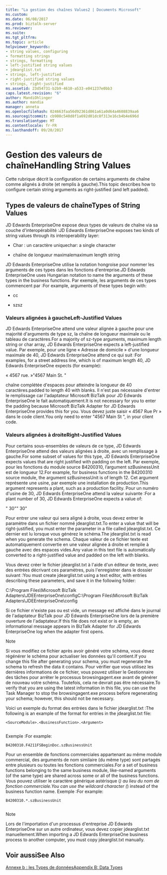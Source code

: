 ```yaml
---
title: "La gestion des chaînes Values2 | Documents Microsoft"
ms.custom: 
ms.date: 06/08/2017
ms.prod: biztalk-server
ms.reviewer: 
ms.suite: 
ms.tgt_pltfrm: 
ms.topic: article
helpviewer_keywords:
- string values, configuring
- formatting strings
- strings, formatting
- left-justified string values
- jdearglist.txt
- strings, left-justified
- right-justified string values
- strings, right-justified
ms.assetid: 23d54731-b2b9-4610-a533-e041237e0bb3
caps.latest.revision: "6"
author: MandiOhlinger
ms.author: mandia
manager: anneta
ms.openlocfilehash: 024663faa56d92361d861a61a0d64a4608839aa6
ms.sourcegitcommit: cb908c540d8f1a692d01dc8f313e16cb4b4e696d
ms.translationtype: MT
ms.contentlocale: fr-FR
ms.lasthandoff: 09/20/2017
---
```

# <a name="handling-string-values"></a><span data-ttu-id="42b89-102">Gestion des valeurs de chaîne</span><span class="sxs-lookup"><span data-stu-id="42b89-102">Handling String Values</span></span>
<span data-ttu-id="42b89-103">Cette rubrique décrit la configuration de certains arguments de chaîne comme alignés à droite (et remplis à gauche).</span><span class="sxs-lookup"><span data-stu-id="42b89-103">This topic describes how to configure certain string arguments as right-justified (and left padded).</span></span>  
  
## <a name="types-of-string-values"></a><span data-ttu-id="42b89-104">Types de valeurs de chaîne</span><span class="sxs-lookup"><span data-stu-id="42b89-104">Types of String Values</span></span>  
 <span data-ttu-id="42b89-105">JD Edwards EnterpriseOne expose deux types de valeurs de chaîne via sa couche d'interopérabilité :</span><span class="sxs-lookup"><span data-stu-id="42b89-105">JD Edwards EnterpriseOne exposes two kinds of string values through its interoperability layer:</span></span>  
  
-   <span data-ttu-id="42b89-106">Char : un caractère unique</span><span class="sxs-lookup"><span data-stu-id="42b89-106">char: a single character</span></span>  
  
-   <span data-ttu-id="42b89-107">chaîne de longueur maximale</span><span class="sxs-lookup"><span data-stu-id="42b89-107">maximum length string</span></span>  
  
 <span data-ttu-id="42b89-108">JD Edwards EnterpriseOne utilise la notation hongroise pour nommer les arguments de ces types dans les fonctions d'entreprise.</span><span class="sxs-lookup"><span data-stu-id="42b89-108">JD Edwards EnterpriseOne uses Hungarian notation to name the arguments of these types in the business functions.</span></span> <span data-ttu-id="42b89-109">Par exemple, les arguments de ces types commencent par :</span><span class="sxs-lookup"><span data-stu-id="42b89-109">For example, arguments of these types begin with:</span></span>  
  
-   <span data-ttu-id="42b89-110">c</span><span class="sxs-lookup"><span data-stu-id="42b89-110">c</span></span>  
  
-   <span data-ttu-id="42b89-111">sz</span><span class="sxs-lookup"><span data-stu-id="42b89-111">sz</span></span>  
  
### <a name="left-justified-values"></a><span data-ttu-id="42b89-112">Valeurs alignées à gauche</span><span class="sxs-lookup"><span data-stu-id="42b89-112">Left-Justified Values</span></span>  
 <span data-ttu-id="42b89-113">JD Edwards EnterpriseOne attend une valeur alignée à gauche pour une majorité d'arguments de type sz, la chaîne de longueur maximale ou le tableau de caractères.</span><span class="sxs-lookup"><span data-stu-id="42b89-113">For a majority of sz-type arguments, maximum length string or char array, JD Edwards EnterpriseOne expects a left-justified value.</span></span> <span data-ttu-id="42b89-114">Par exemple, pour une ligne « Adresse de domicile » d'une longueur maximale de 40, JD Edwards EnterpriseOne attend ce qui suit :</span><span class="sxs-lookup"><span data-stu-id="42b89-114">For examples, for a street address line, which is of maximum length 40, JD Edwards EnterpriseOne expects (for example):</span></span>  
  
 <span data-ttu-id="42b89-115">« 4567 rue. »</span><span class="sxs-lookup"><span data-stu-id="42b89-115">"4567 Main St.    "</span></span>  
  
 <span data-ttu-id="42b89-116">chaîne complétée d'espaces pour atteindre la longueur de 40 caractères.</span><span class="sxs-lookup"><span data-stu-id="42b89-116">padded to length 40 with blanks.</span></span> <span data-ttu-id="42b89-117">Il n'est pas nécessaire d'entrer le remplissage car l'adaptateur Microsoft BizTalk pour JD Edwards EnterpriseOne le fait automatiquement.</span><span class="sxs-lookup"><span data-stu-id="42b89-117">It is not necessary for you to enter the padding because Microsoft BizTalk Adapter for JD Edwards EnterpriseOne provides this for you.</span></span> <span data-ttu-id="42b89-118">Vous devez juste saisir « 4567 Rue Pr » dans le code client.</span><span class="sxs-lookup"><span data-stu-id="42b89-118">You only need to enter "4567 Main St ", in your client code.</span></span>  
  
### <a name="right-justified-values"></a><span data-ttu-id="42b89-119">Valeurs alignées à droite</span><span class="sxs-lookup"><span data-stu-id="42b89-119">Right-Justified Values</span></span>  
 <span data-ttu-id="42b89-120">Pour certains sous-ensembles de valeurs de ce type, JD Edwards EnterpriseOne attend des valeurs alignées à droite, avec un remplissage à gauche.</span><span class="sxs-lookup"><span data-stu-id="42b89-120">For some subset of values for this type, JD Edwards EnterpriseOne expects values that are right justified with padding on the left.</span></span> <span data-ttu-id="42b89-121">Par exemple, pour les fonctions du module source B4200310, l’argument szBusinessUnit est de longueur 12.</span><span class="sxs-lookup"><span data-stu-id="42b89-121">For example, for business functions in the B4200310 source module, the argument szBusinessUnit is of length 12.</span></span> <span data-ttu-id="42b89-122">Cet argument représente une usine, par exemple une installation de production.</span><span class="sxs-lookup"><span data-stu-id="42b89-122">This argument represents a plant, such as a production facility.</span></span> <span data-ttu-id="42b89-123">Pour un numéro d'usine de 30, JD Edwards EnterpriseOne attend la valeur suivante :</span><span class="sxs-lookup"><span data-stu-id="42b89-123">For a plant number of 30, JD Edwards EnterpriseOne expects a value of:</span></span>  
  
 <span data-ttu-id="42b89-124">"           30"</span><span class="sxs-lookup"><span data-stu-id="42b89-124">"           30"</span></span>  
  
 <span data-ttu-id="42b89-125">Pour entrer une valeur qui sera aligné à droite, vous devez entrer le paramètre dans un fichier nommé jdearglist.txt.</span><span class="sxs-lookup"><span data-stu-id="42b89-125">To enter a value that will be right-justified, you must enter the parameter in a file called jdearglist.txt.</span></span> <span data-ttu-id="42b89-126">Ce dernier est lu lorsque vous générez le schéma.</span><span class="sxs-lookup"><span data-stu-id="42b89-126">The jdearglist.txt is read when you generate the schema.</span></span> <span data-ttu-id="42b89-127">Chaque valeur de ce fichier texte est automatiquement convertie en une valeur alignée à droite et remplie à gauche avec des espaces vides.</span><span class="sxs-lookup"><span data-stu-id="42b89-127">Any value in this text file is automatically converted to a right-justified value and padded on the left with blanks.</span></span>  
  
 <span data-ttu-id="42b89-128">Vous devez créer le fichier jdearglist.txt à l'aide d'un éditeur de texte, avec des entrées décrivant ces paramètres, puis l'enregistrer dans le dossier suivant :</span><span class="sxs-lookup"><span data-stu-id="42b89-128">You must create jdearglist.txt using a text editor, with entries describing these parameters, and save it in the following folder:</span></span>  
  
 <span data-ttu-id="42b89-129">C:\Program Files\Microsoft BizTalk Adapters\JDEEnterpriseOne\config</span><span class="sxs-lookup"><span data-stu-id="42b89-129">C:\Program Files\Microsoft BizTalk Adapters\JDEEnterpriseOne\config</span></span>  
  
 <span data-ttu-id="42b89-130">Si ce fichier n'existe pas ou est vide, un message est affiché dans le journal de l'adaptateur BizTalk pour JD Edwards EnterpriseOne lors de la première ouverture de l'adaptateur.</span><span class="sxs-lookup"><span data-stu-id="42b89-130">If this file does not exist or is empty, an informational message appears in BizTalk Adapter for JD Edwards EnterpriseOne log when the adapter first opens.</span></span>  
  
> [!NOTE]
>  <span data-ttu-id="42b89-131">Si vous modifiez ce fichier après avoir généré votre schéma, vous devez régénérer le schéma pour actualiser les données qu'il contient.</span><span class="sxs-lookup"><span data-stu-id="42b89-131">If you change this file after generating your schema, you must regenerate the schema to refresh the data it contains.</span></span> <span data-ttu-id="42b89-132">Pour vérifier que vous utilisez les dernières informations de ce fichier, vous pouvez utiliser le Gestionnaire des tâches pour arrêter le processus browsingagent.exe avant de générer de nouveau votre schéma. Toutefois, cela ne devrait pas être nécessaire.</span><span class="sxs-lookup"><span data-stu-id="42b89-132">To verify that you are using the latest information in this file, you can use the Task Manager to stop the browsingagent.exe process before regenerating your schema; however, this should not be necessary.</span></span>  
  
 <span data-ttu-id="42b89-133">Voici un exemple du format des entrées dans le fichier jdearglist.txt :</span><span class="sxs-lookup"><span data-stu-id="42b89-133">The following is an example of the format for entries in the jdearglist.txt file:</span></span>  
  
```  
<SourceModule>.<BusinessFunction>.<Argument>  
  
```  
  
 <span data-ttu-id="42b89-134">Exemple :</span><span class="sxs-lookup"><span data-stu-id="42b89-134">For example:</span></span>  
  
```  
B4200310.F4211FSBeginDoc.szBusinessUnit  
```  
  
 <span data-ttu-id="42b89-135">Pour un ensemble de fonctions commerciales appartenant au même module commercial, des arguments de nom similaire (du même type) sont partagés entre plusieurs ou toutes les fonctions commerciales.</span><span class="sxs-lookup"><span data-stu-id="42b89-135">For a set of business functions belonging to the same business module, like-named arguments (of the same type) are shared across some or all of the business functions.</span></span> <span data-ttu-id="42b89-136">Vous pouvez utiliser le caractère générique astérisque (*) au lieu du nom de fonction commerciale.</span><span class="sxs-lookup"><span data-stu-id="42b89-136">You can use the wildcard character (*) instead of the business function name.</span></span> <span data-ttu-id="42b89-137">Exemple :</span><span class="sxs-lookup"><span data-stu-id="42b89-137">For example:</span></span>  
  
```  
B4200310.*.szBusinessUnit  
  
```  
  
> [!NOTE]
>  <span data-ttu-id="42b89-138">Lors de l'importation d'un processus d'entreprise JD Edwards EnterpriseOne sur un autre ordinateur, vous devez copier jdearglist.txt manuellement.</span><span class="sxs-lookup"><span data-stu-id="42b89-138">When importing a JD Edwards EnterpriseOne business process to another computer, you must copy jdearglist.txt manually.</span></span>  
  
## <a name="see-also"></a><span data-ttu-id="42b89-139">Voir aussi</span><span class="sxs-lookup"><span data-stu-id="42b89-139">See Also</span></span>  
 [<span data-ttu-id="42b89-140">Annexe b : les Types de données</span><span class="sxs-lookup"><span data-stu-id="42b89-140">Appendix B: Data Types</span></span>](../core/appendix-b-data-types.md)